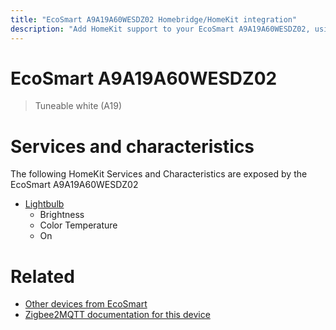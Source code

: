 ```yaml
---
title: "EcoSmart A9A19A60WESDZ02 Homebridge/HomeKit integration"
description: "Add HomeKit support to your EcoSmart A9A19A60WESDZ02, using Homebridge, Zigbee2MQTT and homebridge-z2m."
---
```

<!---
This file has been GENERATED using src/docgen/docgen.ts
DO NOT EDIT THIS FILE MANUALLY!
-->
# EcoSmart A9A19A60WESDZ02
> Tuneable white (A19)


# Services and characteristics
The following HomeKit Services and Characteristics are exposed by
the EcoSmart A9A19A60WESDZ02

* [Lightbulb](../../light.md)
  * Brightness
  * Color Temperature
  * On


# Related
* [Other devices from EcoSmart](../index.md#ecosmart)
* [Zigbee2MQTT documentation for this device](https://www.zigbee2mqtt.io/devices/A9A19A60WESDZ02.html)